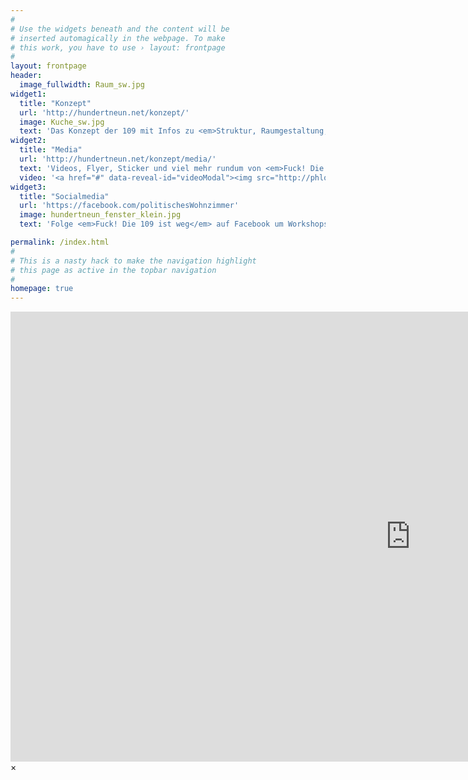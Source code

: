 ```yaml
---
#
# Use the widgets beneath and the content will be
# inserted automagically in the webpage. To make
# this work, you have to use › layout: frontpage
#
layout: frontpage
header:
  image_fullwidth: Raum_sw.jpg
widget1:
  title: "Konzept"
  url: 'http://hundertneun.net/konzept/'
  image: Kuche_sw.jpg
  text: 'Das Konzept der 109 mit Infos zu <em>Struktur, Raumgestaltung, Prinzipien, Öffnungskonzept und dem Finanzierungsplan</em>'
widget2:
  title: "Media"
  url: 'http://hundertneun.net/konzept/media/'
  text: 'Videos, Flyer, Sticker und viel mehr rundum von <em>Fuck! Die 109 ist weg</em>'
  video: '<a href="#" data-reveal-id="videoModal"><img src="http://phlow.github.io/feeling-responsive/images/start-video-feeling-responsive-302x182.jpg" width="302" height="182" alt=""/></a>'
widget3:
  title: "Socialmedia"
  url: 'https://facebook.com/politischesWohnzimmer'
  image: hundertneun_fenster_klein.jpg
  text: 'Folge <em>Fuck! Die 109 ist weg</em> auf Facebook um Workshops, Ausstellungen, Bilder und vieles mehr nicht zu verpassen'

permalink: /index.html
#
# This is a nasty hack to make the navigation highlight
# this page as active in the topbar navigation
#
homepage: true
---
```


<div id="videoModal" class="reveal-modal large" data-reveal="">
  <div class="flex-video widescreen vimeo" style="display: block;">
    <iframe width="1280" height="720" src="https://www.youtube.com/embed/3b5zCFSmVvU" frameborder="0" allowfullscreen></iframe>
  </div>
  <a class="close-reveal-modal">&#215;</a>
</div>
